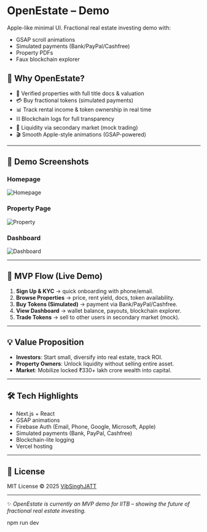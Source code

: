 # OpenEstate – Demo

Apple-like minimal UI. Fractional real estate investing demo with:
- GSAP scroll animations
- Simulated payments (Bank/PayPal/Cashfree)
- Property PDFs
- Faux blockchain explorer
  
## 🚀 Why OpenEstate?
- 📂 Verified properties with full title docs & valuation  
- 💳 Buy fractional tokens (simulated payments)  
- 📊 Track rental income & token ownership in real time  
- ⛓️ Blockchain logs for full transparency  
- 🔄 Liquidity via secondary market (mock trading)  
- 🎬 Smooth Apple-style animations (GSAP-powered)  

---

## 📸 Demo Screenshots
### Homepage
![Homepage](public/screenshots/home.png)

### Property Page
![Property](public/screenshots/property.png)

### Dashboard
![Dashboard](public/screenshots/dashboard.png)

---

## 🔑 MVP Flow (Live Demo)
1. **Sign Up & KYC** → quick onboarding with phone/email.  
2. **Browse Properties** → price, rent yield, docs, token availability.  
3. **Buy Tokens (Simulated)** → payment via Bank/PayPal/Cashfree.  
4. **View Dashboard** → wallet balance, payouts, blockchain explorer.  
5. **Trade Tokens** → sell to other users in secondary market (mock).  

---

## 💡 Value Proposition
- **Investors**: Start small, diversify into real estate, track ROI.  
- **Property Owners**: Unlock liquidity without selling entire asset.  
- **Market**: Mobilize locked ₹330+ lakh crore wealth into capital.  

---

## 🛠 Tech Highlights
- Next.js + React  
- GSAP animations  
- Firebase Auth (Email, Phone, Google, Microsoft, Apple)  
- Simulated payments (Bank, PayPal, Cashfree)  
- Blockchain-lite logging  
- Vercel hosting  

---

## 📜 License
MIT License © 2025 [VibSinghJATT](https://github.com/VibSinghJATT)

---

✨ *OpenEstate is currently an MVP demo for IITB – showing the future of fractional real estate investing.*

npm run dev
```
